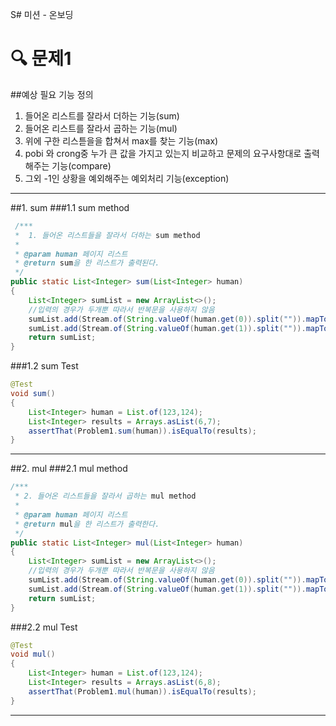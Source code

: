 S# 미션 - 온보딩

# 🔍 문제1


##예상 필요 기능 정의
1. 들어온 리스트를 잘라서 더하는 기능(sum)
2. 들어온 리스트를 잘라서 곱하는 기능(mul)
3. 위에 구한 리스튿을을 합쳐서 max를 찾는 기능(max)
4. pobi 와 crong중 누가 큰 값을 가지고 있는지 비교하고 문제의 요구사항대로 출력해주는 기능(compare)
5. 그외 -1인 상황을 예외해주는 예외처리 기능(exception)
---
##1. sum
###1.1 sum method
~~~java
 /***
 *  1. 들어온 리스트들을 잘라서 더하는 sum method
 *
 * @param human 페이지 리스트
 * @return sum을 한 리스트가 출력된다.
 */
public static List<Integer> sum(List<Integer> human)
{
    List<Integer> sumList = new ArrayList<>();
    //입력의 경우가 두개뿐 따라서 반복문을 사용하지 않음
    sumList.add(Stream.of(String.valueOf(human.get(0)).split("")).mapToInt(Integer::parseInt).sum());
    sumList.add(Stream.of(String.valueOf(human.get(1)).split("")).mapToInt(Integer::parseInt).sum());
    return sumList;
}
~~~
###1.2 sum Test

~~~java
@Test
void sum()
{
    List<Integer> human = List.of(123,124);
    List<Integer> results = Arrays.asList(6,7);
    assertThat(Problem1.sum(human)).isEqualTo(results);
}
~~~
---
##2. mul
###2.1 mul method
~~~java
/***
 * 2. 들어온 리스트들을 잘라서 곱하는 mul method
 *
 * @param human 페이지 리스트
 * @return mul을 한 리스트가 출력한다.
 */
public static List<Integer> mul(List<Integer> human)
{
    List<Integer> sumList = new ArrayList<>();
    //입력의 경우가 두개뿐 따라서 반복문을 사용하지 않음
    sumList.add(Stream.of(String.valueOf(human.get(0)).split("")).mapToInt(Integer::parseInt).reduce(1,(a,b)-> a*b));
    sumList.add(Stream.of(String.valueOf(human.get(1)).split("")).mapToInt(Integer::parseInt).reduce(1,(a,b)-> a*b));
    return sumList;
}
~~~
###2.2 mul Test
~~~java
@Test
void mul()
{
    List<Integer> human = List.of(123,124);
    List<Integer> results = Arrays.asList(6,8);
    assertThat(Problem1.mul(human)).isEqualTo(results);
}
~~~
---


